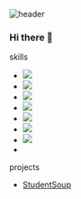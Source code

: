 ![header](https://capsule-render.vercel.app/api?type=slice&color=FFC7F0&height=300&section=header&text=Eunsung%20Kim&fontSize=90)

### Hi there 👋

skills

- <img src="https://img.shields.io/badge/Firebase-FFCA28?style=flat-square&logo=firebase&logoColor=white"/>
- <img src="https://img.shields.io/badge/Kotlin-7F52FF?style=flat-square&logo=kotlin&logoColor=white"/>
- <img src="https://img.shields.io/badge/Android%20Studio-3DDC84?style=flat-square&logo=Android%20Studio&logoColor=white"/>
- <img src="https://img.shields.io/badge/Visual%20Studio%20Code-007ACC?style=flat-square&logo=Visual%20Studio%20Code&logoColor=white"/>
- <img src="https://img.shields.io/badge/Flutter-02569B?style=flat-square&logo=Flutter&logoColor=white"/>
- <img src="https://img.shields.io/badge/JavaScript-7840AD?style=flat-square&logo=JavaScript&logoColor=white"/>
- <img src="https://img.shields.io/badge/React-74BDCD?style=flat-square&logo=React&logoColor=white"/>
- 
projects

- [StudentSoup](https://studentsoup.site)
